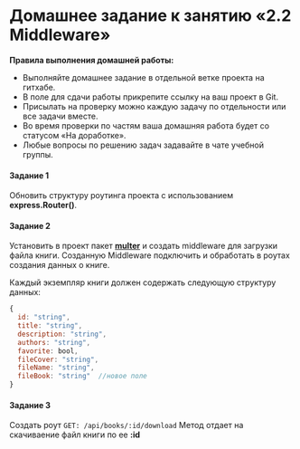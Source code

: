 # Домашнее задание к занятию «2.2 Middleware»

**Правила выполнения домашней работы:** 
* Выполняйте домашнее задание в отдельной ветке проекта на гитхабе.
* В поле для сдачи работы прикрепите ссылку на ваш проект в Git.
* Присылать на проверку можно каждую задачу по отдельности или все задачи вместе. 
* Во время проверки по частям ваша домашняя работа будет со статусом «На доработке».
* Любые вопросы по решению задач задавайте в чате учебной группы.

#### Задание 1
Обновить структуру роутинга проекта с использованием **express.Router()**.


#### Задание 2
Установить в проект пакет [**multer**](https://github.com/expressjs/multer/blob/master/doc/README-ru.md)
и создать middleware для загрузки файла книги. 
Созданную Middleware подключить и обработать в роутах создания данных о книге.

Каждый экземпляр книги должен содержать следующую структуру данных: 
```javascript
{
  id: "string",
  title: "string",
  description: "string",
  authors: "string",
  favorite: bool,
  fileCover: "string",
  fileName: "string",
  fileBook: "string"  //новое поле
}
``` 

#### Задание 3
Создать роут `GET: /api/books/:id/download` 
Метод отдает на скачиваение файл книги по ее **:id**


